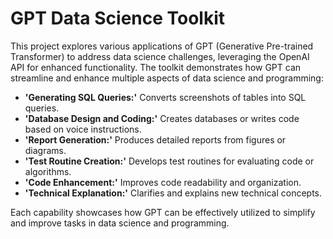 # GPT Data Science Toolkit

This project explores various applications of GPT (Generative Pre-trained Transformer) to address data science challenges, leveraging the OpenAI API for enhanced functionality. The toolkit demonstrates how GPT can streamline and enhance multiple aspects of data science and programming:

- **'Generating SQL Queries:'** Converts screenshots of tables into SQL queries.
- **'Database Design and Coding:'** Creates databases or writes code based on voice instructions.
- **'Report Generation:'** Produces detailed reports from figures or diagrams.
- **'Test Routine Creation:'** Develops test routines for evaluating code or algorithms.
- **'Code Enhancement:'** Improves code readability and organization.
- **'Technical Explanation:'** Clarifies and explains new technical concepts.
  
Each capability showcases how GPT can be effectively utilized to simplify and improve tasks in data science and programming.
